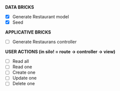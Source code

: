 **DATA BRICKS**

- [x] Generate Restaurant model
- [x] Seed

**APPLICATIVE BRICKS**
- [ ] Generate Restaurans controller

**USER ACTIONS (in silo! = route -> controller -> view)**

- [ ] Read all
- [ ] Read one
- [ ] Create  one
- [ ] Update one
- [ ] Delete one
